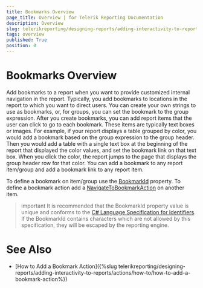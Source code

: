 ```yaml
---
title: Bookmarks Overview
page_title: Overview | for Telerik Reporting Documentation
description: Overview
slug: telerikreporting/designing-reports/adding-interactivity-to-reports/bookmarks/overview
tags: overview
published: True
position: 0
---
```


# Bookmarks Overview

Add bookmarks to a report when you want to provide customized internal navigation in the report. Typically, you add bookmarks to locations in         the report to which you want to direct users. You can create your own strings to use as bookmarks,         or, for groups, you can set the bookmark to the group expression. After you create bookmarks,         you can add report items that the user         can click to go to each bookmark. These items are typically text boxes or images. For example, if your report         displays a table grouped by color, you would add a bookmark based on the group expression to the group header.         Then you would add a table with a single text box at the beginning of the report that displayed the color values,         and set the bookmark link on that text box. When you click the color, the report jumps to the page that displays         the group header row for that color. You can add a bookmark to any report item/group and add a bookmark link to any         report item.       

To define a bookmark on item/group use the  [BookmarkId](/reporting/api/Telerik.Reporting.ReportItemBase#Telerik_Reporting_ReportItemBase_BookmarkId)  property. To define a bookmark action add a          [NavigateToBookmarkAction](/reporting/api/Telerik.Reporting.NavigateToBookmarkAction)  on another item.       

>important It is recommended that the BookmarkId property value is unique and conforms to the  [C# Language Specification for Identifiers](https://docs.microsoft.com/en-us/dotnet/csharp/fundamentals/coding-style/identifier-names). If the BookmarkId contains characters which are not allowed by this specification, they will be escaped by the reporting engine.       

# See Also

 * [How to Add a Bookmark Action]({%slug telerikreporting/designing-reports/adding-interactivity-to-reports/actions/how-to/how-to-add-a-bookmark-action%})